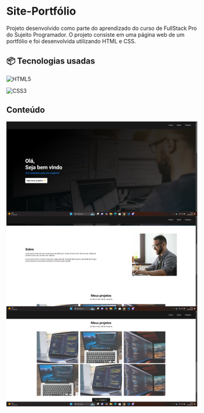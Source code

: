 
# Site-Portfólio

Projeto desenvolvido como parte do aprendizado do curso de FullStack Pro do Sujeito Programador. O projeto consiste em uma página web de um portfólio e foi desenvolvida utilizando HTML e CSS.

## 📦 Tecnologias usadas
![HTML5](https://img.shields.io/badge/html5-%23E34F26.svg?style=for-the-badge&logo=html5&logoColor=white)

![CSS3](https://img.shields.io/badge/css3-%231572B6.svg?style=for-the-badge&logo=css3&logoColor=white)

## Conteúdo

<div style="display:flex;flex-direction:column;align-items:flex-start;justify-content:flex-start">
    <img width="500" src="./images/Captura de tela 2024-09-12 094111.png" />
    <img width="500" src="./images/Captura de tela 2024-09-12 094217.png" />
    <img width="500" src="./images/Captura de tela 2024-09-12 094238.png" />
</div>
